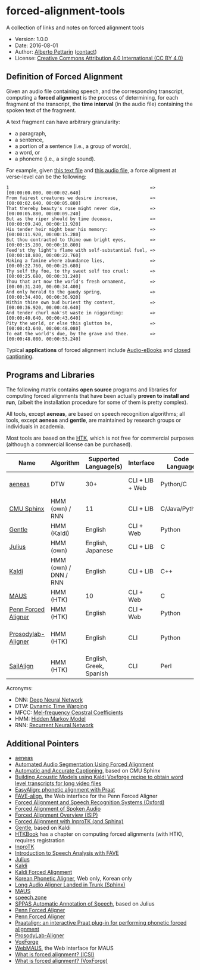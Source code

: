 # forced-alignment-tools

A collection of links and notes on forced alignment tools 

* Version: 1.0.0
* Date: 2016-08-01
* Author: [Alberto Pettarin](http://www.albertopettarin.it/) ([contact](http://www.albertopettarin.it/contact.html))
* License: [Creative Commons Attribution 4.0 International (CC BY 4.0)](https://creativecommons.org/licenses/by/4.0/legalcode)

## Definition of Forced Alignment

Given an audio file containing speech,
and the corresponding transcript,
computing a **forced alignment** is the process of
determining, for each fragment of the transcript,
the **time interval** (in the audio file)
containing the spoken text of the fragment.

A text fragment can have arbitrary granularity:

* a paragraph,
* a sentence,
* a portion of a sentence (i.e., a group of words),
* a word, or
* a phoneme (i.e., a single sound).

For example, given
[this text file](https://raw.githubusercontent.com/readbeyond/aeneas/master/aeneas/tests/res/container/job/assets/p001.xhtml)
and
[this audio file](https://raw.githubusercontent.com/readbeyond/aeneas/master/aeneas/tests/res/container/job/assets/p001.mp3),
a force aligment at verse-level can be the following:

```
1                                                     => [00:00:00.000, 00:00:02.640]
From fairest creatures we desire increase,            => [00:00:02.640, 00:00:05.880]
That thereby beauty's rose might never die,           => [00:00:05.880, 00:00:09.240]
But as the riper should by time decease,              => [00:00:09.240, 00:00:11.920]
His tender heir might bear his memory:                => [00:00:11.920, 00:00:15.280]
But thou contracted to thine own bright eyes,         => [00:00:15.280, 00:00:18.800]
Feed'st thy light's flame with self-substantial fuel, => [00:00:18.800, 00:00:22.760]
Making a famine where abundance lies,                 => [00:00:22.760, 00:00:25.680]
Thy self thy foe, to thy sweet self too cruel:        => [00:00:25.680, 00:00:31.240]
Thou that art now the world's fresh ornament,         => [00:00:31.240, 00:00:34.400]
And only herald to the gaudy spring,                  => [00:00:34.400, 00:00:36.920]
Within thine own bud buriest thy content,             => [00:00:36.920, 00:00:40.640]
And tender churl mak'st waste in niggarding:          => [00:00:40.640, 00:00:43.640]
Pity the world, or else this glutton be,              => [00:00:43.640, 00:00:48.080]
To eat the world's due, by the grave and thee.        => [00:00:48.080, 00:00:53.240]
```

Typical **applications** of forced alignment include
[Audio-eBooks](https://www.readbeyond.it/audioebooks.html) and
[closed captioning](https://en.wikipedia.org/wiki/Closed_captioning).


## Programs and Libraries

The following matrix contains **open source** programs and libraries
for computing forced alignments
that have been actually **proven to install and run**,
(albeit the installation procedure for some of them is pretty complex).

All tools, except **aeneas**, are based on speech recognition algorithms;
all tools, except **aeneas** and **gentle**,
are maintained by research groups or individuals in academia.

Most tools are based on the [HTK](http://htk.eng.cam.ac.uk/),
which is not free for commercial purposes
(although a commercial license can be purchased).

Name | Algorithm | Supported Language(s) | Interface | Code Language | License | Documentation | Mailing List/Forum | Active | Notes
-----|-----------|-----------------------|-----------|---------------|---------|---------------|--------------------|--------|------
[aeneas](https://www.readbeyond.it/aeneas/) | DTW | 30+ | CLI + LIB + Web | Python/C | AGPL | Y | Y | Y | Not based on speech recognition
[CMU Sphinx](http://cmusphinx.sourceforge.net/) | HMM (own) / RNN | 11 | CLI + LIB | C/Java/Python | MIT-like | Y | Y | Y | 
[Gentle](https://lowerquality.com/gentle/) | HMM (Kaldi) | English | CLI + Web | Python | MIT | N | N | Y | Based on Kaldi
[Julius](http://julius.osdn.jp/en_index.php) | HMM (own) | English, Japanese | CLI + LIB | C | MIT-like | Y | Y | N? |
[Kaldi](http://kaldi-asr.org/) | HMM (own) / DNN / RNN | English | CLI + LIB | C++ | Apache | Y | Y | Y | CUDA support
[MAUS](https://www.phonetik.uni-muenchen.de/forschung/Verbmobil/VM14.7eng.html) | HMM (HTK) | 10 | CLI + Web | C | All rights reserved | README | N | Y |
[Penn Forced Aligner](https://www.ling.upenn.edu/phonetics/old_website_2015/p2fa/) | HMM (HTK) | English | CLI + Web | Python | ??? | README, Tutorial | N | N? | 
[Prosodylab-Aligner](http://prosodylab.org/tools/aligner/) | HMM (HTK) | English | CLI | Python | ??? | README, Tutorial | N | Y | Other languages are trainable
[SailAlign](https://github.com/nassosoassos/sail_align) | HMM (HTK) | English, Greek, Spanish | CLI | Perl | GPL | README | N | N? |

Acronyms:

* DNN: [Deep Neural Network](https://en.wikipedia.org/wiki/Deep_learning)
* DTW: [Dynamic Time Warping](https://en.wikipedia.org/wiki/Dynamic_time_warping)
* MFCC: [Mel-frequency Cepstral Coefficients](https://en.wikipedia.org/wiki/Mel-frequency_cepstrum)
* HMM: [Hidden Markov Model](https://en.wikipedia.org/wiki/Hidden_Markov_model)
* RNN: [Recurrent Neural Network](https://en.wikipedia.org/wiki/Recurrent_neural_network)


## Additional Pointers

* [aeneas](https://www.readbeyond.it/aeneas/)
* [Automated Audio Segmentation Using Forced Alignment](http://www.voxforge.org/home/dev/autoaudioseg)
* [Automatic and Accurate Captioning](http://www.nmsl.cs.ucsb.edu/proj/autocap/), based on CMU Sphinx
* [Building Acoustic Models using Kaldi Voxforge recipe to obtain word level transcripts for long video files](http://forcedalignment.blogspot.it/2015/06/building-acoustic-models-using-kaldi.html)
* [EasyAlign: phonetic alignment with Praat](http://latlcui.unige.ch/phonetique/easyalign.php)
* [FAVE-align](http://fave.ling.upenn.edu/), the Web interface for the Penn Forced Aligner
* [Forced Alignment and Speech Recognition Systems (Oxford)](http://www.phon.ox.ac.uk/jcoleman/BAAP_ASR.pdf)
* [Forced Alignment of Spoken Audio](https://www.clarin.eu/sites/default/files/Joe_Fruehwald_Oxford_2016.pdf)
* [Forced Alignment Overview (ISIP)](https://www.isip.piconepress.com/projects/speech/software/tutorials/production/fundamentals/v1.0/section_04/s04_04_p01.html)
* [Forced Alignment with InproTK (and Sphinx)](http://www.dsg-bielefeld.de/dsg_wp/forced-alignment-with-inprotk-and-sphinx/)
* [Gentle](https://lowerquality.com/gentle/), based on Kaldi
* [HTKBook](http://htk.eng.cam.ac.uk/docs/docs.shtml) has a chapter on computing forced alignments (with HTK), requires registration
* [InproTK](https://bitbucket.org/inpro/inprotk)
* [Introduction to Speech Analysis with FAVE](https://jofrhwld.github.io/workshop/fave2015.html)
* [Julius](http://julius.osdn.jp/en_index.php)
* [Kaldi](http://kaldi-asr.org/)
* [Kaldi Forced Alignment](http://pages.jh.edu/~echodro1/tutorial/kaldi/kaldi-forcedalignment.html)
* [Korean Phonetic Aligner](http://korean.utsc.utoronto.ca/kpa/), Web only, Korean only
* [Long Audio Aligner Landed in Trunk (Sphinx)](http://cmusphinx.sourceforge.net/2014/07/long-audio-aligner-landed-in-trunk/)
* [MAUS](https://www.phonetik.uni-muenchen.de/forschung/Verbmobil/VM14.7eng.html)
* [speech.zone](http://www.speech.zone/)
* [SPPAS Automatic Annotation of Speech](http://www.sppas.org/index.html), based on Julius
* [Penn Forced Aligner](https://www.ling.upenn.edu/phonetics/old_website_2015/p2fa/)
* [Penn Forced Aligner](http://pages.jh.edu/~echodro1/tutorial/pfa/pfa-intro.html)
* [Praatalign: an interactive Praat plug-in for performing phonetic forced alignment](https://github.com/dopefishh/praatalign)
* [ProsodyLab-Aligner](http://prosodylab.org/tools/aligner/)
* [VoxForge](http://www.voxforge.org/)
* [WebMAUS](https://clarin.phonetik.uni-muenchen.de/BASWebServices/index.html#/services/WebMAUSBasic), the Web interface for MAUS
* [What is forced alignment? (ICSI)](http://www1.icsi.berkeley.edu/Speech/faq/forcedalign.html)
* [What is forced alignment? (VoxForge)](http://www.voxforge.org/home/docs/faq/faq/what-is-forced-alignment)



